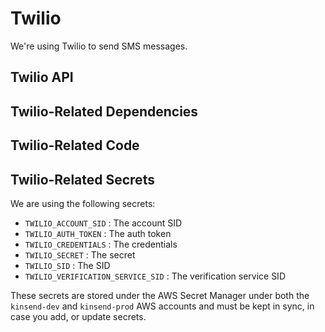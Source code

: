 # Twilio

We're using Twilio to send SMS messages.

## Twilio API


## Twilio-Related Dependencies


## Twilio-Related Code


## Twilio-Related Secrets

We are using the following secrets:

* `TWILIO_ACCOUNT_SID` : The account SID
* `TWILIO_AUTH_TOKEN` : The auth token
* `TWILIO_CREDENTIALS` : The credentials
* `TWILIO_SECRET` : The secret
* `TWILIO_SID` : The SID
* `TWILIO_VERIFICATION_SERVICE_SID` : The verification service SID 

These secrets are stored under the AWS Secret Manager under both the `kinsend-dev` and `kinsend-prod` AWS accounts and
must be kept in sync, in case you add, or update secrets.
